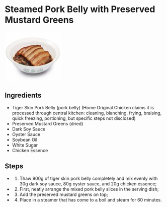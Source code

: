 # Steamed Pork Belly with Preserved Mustard Greens

![Steamed Pork Belly with Preserved Mustard Greens](../../images/%E6%A2%85%E8%8F%9C%E6%89%A3%E8%82%89.png)

## Ingredients
- Tiger Skin Pork Belly (pork belly) (Home Original Chicken claims it is processed through central kitchen: cleaning, blanching, frying, braising, quick freezing, portioning, but specific steps not disclosed)
- Preserved Mustard Greens (dried)
- Dark Soy Sauce
- Oyster Sauce
- Soybean Oil
- White Sugar
- Chicken Essence

## Steps
- 1. Thaw 900g of tiger skin pork belly completely and mix evenly with 30g dark soy sauce, 80g oyster sauce, and 20g chicken essence;
- 2. First, neatly arrange the mixed pork belly slices in the serving dish;
- 3. Add the preserved mustard greens on top;
- 4. Place in a steamer that has come to a boil and steam for 60 minutes.